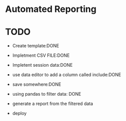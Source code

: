 # Automated Reporting


# TODO
- Create template:DONE
- Impletment CSV FILE:DONE
- Impletent session data:DONE
- use data editor to add a column called include:DONE
- save somewhere:DONE


- using pandas to filter data: DONE
- generate a report from the filtered data

- deploy



